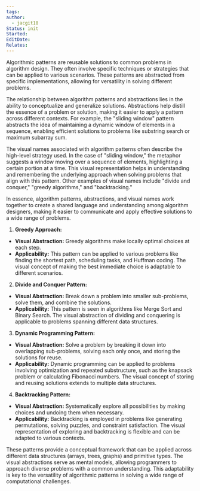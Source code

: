 ```yaml
---
tags: 
author:
  - jacgit18
Status: init
Started: 
EditDate: 
Relates:
---
```


Algorithmic patterns are reusable solutions to common problems in algorithm design. They often involve specific techniques or strategies that can be applied to various scenarios. These patterns are abstracted from specific implementations, allowing for versatility in solving different problems.

The relationship between algorithm patterns and abstractions lies in the ability to conceptualize and generalize solutions. Abstractions help distill the essence of a problem or solution, making it easier to apply a pattern across different contexts. For example, the "sliding window" pattern abstracts the idea of maintaining a dynamic window of elements in a sequence, enabling efficient solutions to problems like substring search or maximum subarray sum.

The visual names associated with algorithm patterns often describe the high-level strategy used. In the case of "sliding window," the metaphor suggests a window moving over a sequence of elements, highlighting a certain portion at a time. This visual representation helps in understanding and remembering the underlying approach when solving problems that align with this pattern. Other examples of visual names include "divide and conquer," "greedy algorithms," and "backtracking."

In essence, algorithm patterns, abstractions, and visual names work together to create a shared language and understanding among algorithm designers, making it easier to communicate and apply effective solutions to a wide range of problems.


  
1. **Greedy Approach:**  
- **Visual Abstraction:** Greedy algorithms make locally optimal choices at each step.  
- **Applicability:** This pattern can be applied to various problems like finding the shortest path, scheduling tasks, and Huffman coding. The visual concept of making the best immediate choice is adaptable to different scenarios.  
  
2. **Divide and Conquer Pattern:**  
- **Visual Abstraction:** Break down a problem into smaller sub-problems, solve them, and combine the solutions.  
- **Applicability:** This pattern is seen in algorithms like Merge Sort and Binary Search. The visual abstraction of dividing and conquering is applicable to problems spanning different data structures.  
  
3. **Dynamic Programming Pattern:**  
- **Visual Abstraction:** Solve a problem by breaking it down into overlapping sub-problems, solving each only once, and storing the solutions for reuse.  
- **Applicability:** Dynamic programming can be applied to problems involving optimization and repeated substructure, such as the knapsack problem or calculating Fibonacci numbers. The visual concept of storing and reusing solutions extends to multiple data structures.  
  
4. **Backtracking Pattern:**  
- **Visual Abstraction:** Systematically explore all possibilities by making choices and undoing them when necessary.  
- **Applicability:** Backtracking is employed in problems like generating permutations, solving puzzles, and constraint satisfaction. The visual representation of exploring and backtracking is flexible and can be adapted to various contexts.  
  
These patterns provide a conceptual framework that can be applied across different data structures (arrays, trees, graphs) and primitive types. The visual abstractions serve as mental models, allowing programmers to approach diverse problems with a common understanding. This adaptability is key to the versatility of algorithmic patterns in solving a wide range of computational challenges.